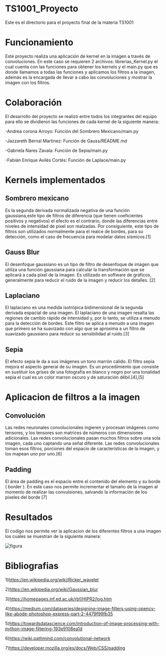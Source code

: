 # TS1001_Proyecto
Este es el directorio para el proyecto final de la materia TS1001
# Funcionamiento
Este proyecto realiza una aplicación de kernel en la imagen a través de convoluciones. En este caso se requieren 2 archivos: librerias_Kernel.py el cual cuenta con las funciones para obtener los kernels y el main.py que es donde llamamos a todas las funciones y aplicamos los filtros a la imagen, además es la encargada de llevar a cabo las convoluciones y mostrar la imagen con los filtros.

# Colaboración 
El desarrollo del proyecto se realizó entre todos los integrantes del equipo para ello se dividieron las funciones de cada kernel de la siguiente manera:

-Andrea corona Arroyo: Función del Sombrero Mexicano/main.py

-Jazzareth Bernal Martinez: Función de Gauss/README.md

-Gabriela Nares Zavala: Función de Sepia/main.py

-Fabián Enrique Avilés Cortés: Función de Laplace/main.py


# Kernels implementados 
## Sombrero mexicano 
Es la segunda derivada normalizada negativa de una función gaussiana,este tipo de filtros de diferencia (que tienen coeficientes positivos y negativos) el efecto es el contrario, donde las diferencias entre niveles de intensidad de pixel son realzadas. Por consiguiente, este tipo de filtros son utilizados normalmente para el realce de bordes, para su detección, como el caso de frecuencia para modelar datos sísmicos.[1] 

## Gauss Blur
El desenfoque gaussiano es un tipo de filtro de desenfoque de imagen que utiliza una función gaussiana para calcular la transformación que se aplicará a cada píxel de la imagen. Es utilizado en software de gráficos, generalmente para reducir el ruido de la imagen y reducir los detalles. [2]

## Laplaciano 
El laplaciano es una medida isotrópica bidimensional de la segunda derivada espacial de una imagen. El laplaciano de una imagen resalta las regiones de cambio rápido de intensidad y, por lo tanto, se utiliza a menudo para la detección de bordes. Este filtro se aplica a menudo a una imagen que primero se ha suavizado con algo que se aproxima a un filtro de suavizado gaussiano para reducir su sensibilidad al ruido.[3]

## Sepia
El efecto sepia le da a sus imágenes un tono marrón cálido. El filtro sepia mejora el aspecto general de su imagen. Es un procedimiento que consiste en sustituir los grises de una fotografía en blanco y negro por una tonalidad sepia el cual es un color marron oscuro y de saturación débil.[4],[5]

# Aplicacion de filtros a la imagen 
## Convolución
Las redes neuronales convolucionales ingieren y procesan imágenes como tensores, y los tensores son matrices de números con dimensiones adicionales. Las redes convolucionales pasan muchos filtros sobre una sola imagen, cada uno captando una señal diferente. Las redes convolucionales toman esos filtros, porciones del espacio de características de la imagen, y los mapean uno por uno.[6]
## Padding
El área de padding es el espacio entre el contenido del elemento y su borde ( border ). En este caso nos permite incrementar el tamaño de la imagen al momento de realizar las convulsiones, salvando la información de los pixeles del borde  [7]

# Resultados 
El codigo nos permite ver la aplicacion de los diferentes filtros a una imagen los cuales se muestran de la siguiente manera:

![figura](https://user-images.githubusercontent.com/85129680/139475690-bb3e2272-6d6a-478f-9233-744fc1c5eefc.png)


# Bibliografias 
1)https://en.wikipedia.org/wiki/Ricker_wavelet

2)https://en.wikipedia.org/wiki/Gaussian_blur

3)https://homepages.inf.ed.ac.uk/rbf/HIPR2/log.htm

4)https://medium.com/dataseries/designing-image-filters-using-opencv-like-abode-photoshop-express-part-2-4479f99fb35

5)https://towardsdatascience.com/introduction-of-image-processing-with-python-image-filtering-193e9108ea1d

6)https://wiki.pathmind.com/convolutional-network

7)https://developer.mozilla.org/es/docs/Web/CSS/padding
